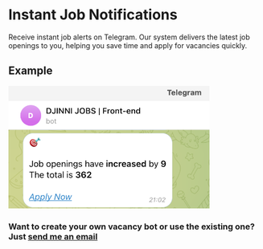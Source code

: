 # Instant Job Notifications

Receive instant job alerts on Telegram. Our system delivers the latest job openings to you, helping you save time and apply for vacancies quickly.

## Example

<img width="400" alt="Djinni telegram bot" src="./public/djinni-bot-example.png">

### Want to create your own vacancy bot or use the existing one? Just [send me an email](mailto:vgerun97@gmail.com)
